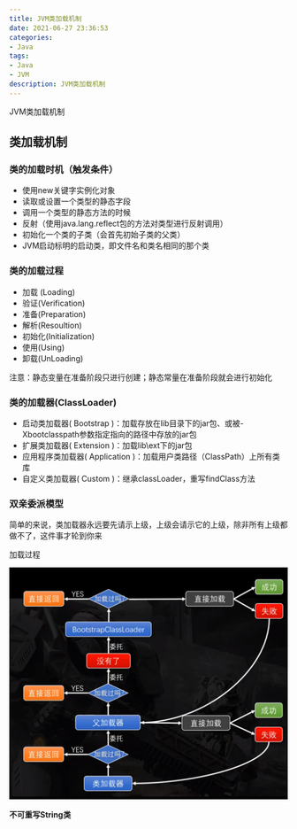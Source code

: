 ```yaml
---
title: JVM类加载机制
date: 2021-06-27 23:36:53
categories:
- Java
tags:
- Java
- JVM
description: JVM类加载机制
---
```


JVM类加载机制

<!-- more -->

类加载机制
---

### 类的加载时机（触发条件）

- 使用new关键字实例化对象
- 读取或设置一个类型的静态字段
- 调用一个类型的静态方法的时候
- 反射（使用java.lang.reflect包的方法对类型进行反射调用）
- 初始化一个类的子类（会首先初始子类的父类）
- JVM启动标明的启动类，即文件名和类名相同的那个类

### 类的加载过程

- 加载 (Loading)
- 验证(Verification)
- 准备(Preparation)
- 解析(Resoultion)
- 初始化(Initialization)
- 使用(Using)
- 卸载(UnLoading)

注意：静态变量在准备阶段只进行创建；静态常量在准备阶段就会进行初始化

### 类的加载器(ClassLoader)

- 启动类加载器( Bootstrap )：加载存放在lib目录下的jar包、或被-Xbootclasspath参数指定指向的路径中存放的jar包
- 扩展类加载器( Extension )：加载lib\ext下的jar包
- 应用程序类加载器( Application )：加载用户类路径（ClassPath）上所有类库
- 自定义类加载器( Custom )：继承classLoader，重写findClass方法



### 双亲委派模型

简单的来说，类加载器永远要先请示上级，上级会请示它的上级，除非所有上级都做不了，这件事才轮到你来

加载过程

<img src="JVM类加载机制/ClassLoader.png" alt="ClassLoader" style="zoom:50%;" />

**不可重写String类**
